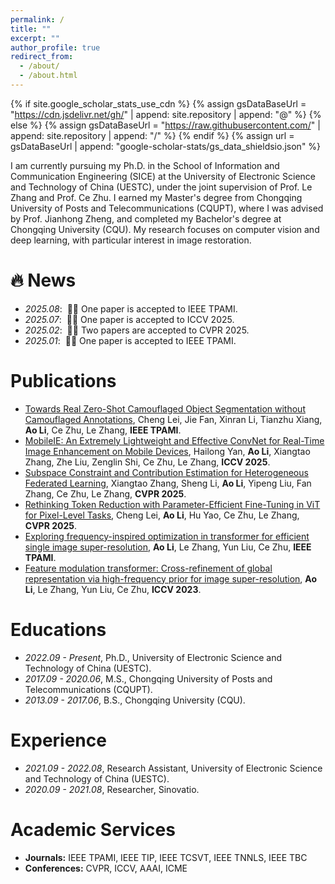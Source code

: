 ```yaml
---
permalink: /
title: ""
excerpt: ""
author_profile: true
redirect_from: 
  - /about/
  - /about.html
---
```


{% if site.google_scholar_stats_use_cdn %}
{% assign gsDataBaseUrl = "https://cdn.jsdelivr.net/gh/" | append: site.repository | append: "@" %}
{% else %}
{% assign gsDataBaseUrl = "https://raw.githubusercontent.com/" | append: site.repository | append: "/" %}
{% endif %}
{% assign url = gsDataBaseUrl | append: "google-scholar-stats/gs_data_shieldsio.json" %}

<span class='anchor' id='about-me'></span>

I am currently pursuing my Ph.D. in the School of Information and Communication Engineering (SICE) at the University of Electronic Science and Technology of China (UESTC), under the joint supervision of Prof. Le Zhang and Prof. Ce Zhu. I earned my Master's degree from Chongqing University of Posts and Telecommunications (CQUPT), where I was advised by Prof. Jianhong Zheng, and completed my Bachelor's degree at Chongqing University (CQU). My research focuses on computer vision and deep learning, with particular interest in image restoration.

# 🔥 News
- *2025.08*: &nbsp;🎉🎉 One paper is accepted to IEEE TPAMI. 
- *2025.07*: &nbsp;🎉🎉 One paper is accepted to ICCV 2025. 
- *2025.02*: &nbsp;🎉🎉 Two papers are accepted to CVPR 2025. 
- *2025.01*: &nbsp;🎉🎉 One paper is accepted to IEEE TPAMI. 

# Publications 
- [Towards Real Zero-Shot Camouflaged Object Segmentation without Camouflaged Annotations](https://arxiv.org/abs/2410.16953), Cheng Lei, Jie Fan, Xinran Li, Tianzhu Xiang, **Ao Li**, Ce Zhu, Le Zhang, **IEEE TPAMI**.
- [MobileIE: An Extremely Lightweight and Effective ConvNet for Real-Time Image Enhancement on Mobile Devices](https://arxiv.org/abs/2507.01838), Hailong Yan, **Ao Li**, Xiangtao Zhang, Zhe Liu, Zenglin Shi, Ce Zhu, Le Zhang, **ICCV 2025**.
- [Subspace Constraint and Contribution Estimation for Heterogeneous Federated Learning](https://openaccess.thecvf.com/content/CVPR2025/papers/Zhang_Subspace_Constraint_and_Contribution_Estimation_for_Heterogeneous_Federated_Learning_CVPR_2025_paper.pdf), Xiangtao Zhang, Sheng Li, **Ao Li**, Yipeng Liu, Fan Zhang, Ce Zhu, Le Zhang, **CVPR 2025**.
- [Rethinking Token Reduction with Parameter-Efficient Fine-Tuning in ViT for Pixel-Level Tasks](https://openaccess.thecvf.com/content/CVPR2025/papers/Lei_Rethinking_Token_Reduction_with_Parameter-Efficient_Fine-Tuning_in_ViT_for_Pixel-Level_CVPR_2025_paper.pdf), Cheng Lei, **Ao Li**, Hu Yao, Ce Zhu, Le Zhang, **CVPR 2025**.
- [Exploring frequency-inspired optimization in transformer for efficient single image super-resolution](https://github.com/AVC2-UESTC/Frequency-Inspired-Optimization-for-EfficientSR), **Ao Li**, Le Zhang, Yun Liu, Ce Zhu, **IEEE TPAMI**.
- [Feature modulation transformer: Cross-refinement of global representation via high-frequency prior for image super-resolution](https://github.com/AVC2-UESTC/CRAFT-SR), **Ao Li**, Le Zhang, Yun Liu, Ce Zhu, **ICCV 2023**.

# Educations
- *2022.09 - Present*, Ph.D., University of Electronic Science and Technology of China (UESTC).  
- *2017.09 - 2020.06*, M.S., Chongqing University of Posts and Telecommunications (CQUPT).  
- *2013.09 - 2017.06*, B.S., Chongqing University (CQU). 

# Experience
- *2021.09 - 2022.08*, Research Assistant, University of Electronic Science and Technology of China (UESTC).  
- *2020.09 - 2021.08*, Researcher, Sinovatio.  

# Academic Services
- **Journals:** IEEE TPAMI, IEEE TIP, IEEE TCSVT, IEEE TNNLS, IEEE TBC
- **Conferences:** CVPR, ICCV, AAAI, ICME
